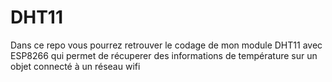 # DHT11
Dans ce repo vous pourrez retrouver le codage de mon module DHT11 avec ESP8266 qui permet de récuperer des informations de température sur un objet connecté à un réseau wifi
 
